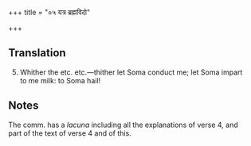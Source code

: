 +++
title = "०५ यत्र ब्रह्मविदो"

+++
## Translation
5. Whither the etc. etc.—thither let Soma conduct me; let Soma impart  
to me milk: to Soma hail!

## Notes
The comm. has a *lacuna* including all the explanations of verse 4, and  
part of the text of verse 4 and of this.
